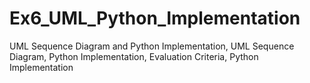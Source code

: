 # Ex6_UML_Python_Implementation
UML Sequence Diagram and Python Implementation, UML Sequence Diagram, Python Implementation, Evaluation Criteria, Python Implementation 
